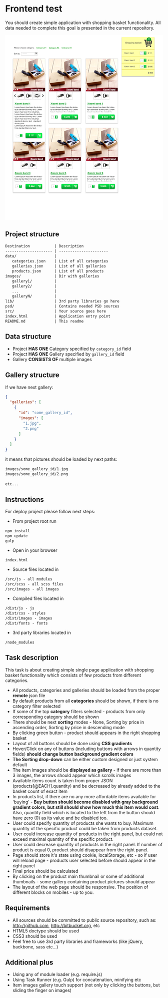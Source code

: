 Frontend test
===========
You should create simple application with shopping basket functionality. All data needed to complete this goal is presented in the current repository.

![Screenshot of the application layout](psd/shopping_backet.jpg)

Project structure
--------------------
```
Destination           | Description
--------------------- | ----------------------
data/                 | 
   categories.json    | List of all categories
   galleries.json     | List of all galleries
   products.json      | List of all products
images/               | Dir with galleries
   gallery1/          |
   gallery2/          |
   ...                |
   galleryN/          |
lib/                  | 3rd party libraries go here
psd/                  | Contains needed PSD sources
src/                  | Your source goes here
index.html            | Application entry point
README.md             | This readme
```


Data structure
-----------------

- Project **HAS ONE** Category specified by ```category_id``` field
- Project **HAS ONE** Gallery specified by ```gallery_id``` field
- Gallery **CONSISTS OF** multiple images

Gallery structure
--------------------
If we have next gallery:
```json
{ 
  "galleries": [
    {
      "id": "some_gallery_id",
      "images": [
        "1.jpg",
        "2.png"
      ]
    }
  ]
}
```
 it means that pictures should be loaded by next paths:
 
```
images/some_gallery_id/1.jpg
images/some_gallery_id/2.png

etc...
```

Instructions
-------------------
For deploy project please follow next steps:
- From project root run

```
npm install
npm update
gulp
```
- Open in your browser
```
index.html
```
- Source files located in
```
/src/js - all modules
/src/scss - all scss files
/src/images - all images
```
- Compiled files located in
```
/dist/js - js
/dist/css - styles
/dist/images - images
/dist/fonts - fonts
```
- 3rd party libraries located in
```
/node_modules
```

Task description
-------------------
This task is about creating simple single page application with shopping basket functionality which consists of few products from different categories.

- All products, categories and galleries should be loaded from the proper **remote** json file
- By default products from all **categories** should be shown, if there is no category filter selected
- If some of the top **category** filters selected - products from only corresponding category should be shown
- There should be next **sorting** modes  - None, Sorting by price in ascending order, Sorting by price in descending mode
- By clicking green button - product should appears in the right shopping basket
- Layout of all buttons should be done using **CSS gradients**
- Hover/Click on any of buttons (including buttons with arrows in quantity fields) **should change button background gradient colors**
- **The Sorting drop-down** can be either custom designed or just system default
- The item images should be **displayed as gallery** - if there are more than 3 images, the arrows should appear which scrolls images
- Available items count is taken from proper JSON (products[@EACH].quantity) and be decreased by already added to the basket count of exact item
- In products list, if there are no any more affordable items available for 'buying' - **Buy button should become disabled with gray background gradient colors, but still
should show how much this item would cost**. Also, quantity field which is located to the left from the button should have zero (0) as its value and be disabled too.
- User could specify quantity of products she wants to buy. Maximum quantity of the specific product could be taken from products dataset.
- User could increase quantity of products in the right panel, but could not exceed maximal quantity of the specific product. 
- User could decrease quantity of products in the right panel. If number of product is equal 0, product should disappear from the right panel.
- Page should store it's state using cookie, localStorage, etc - so if user will reload page - products user selected before should appear in the right panel
- Final price should be calculated
- By clicking on the product main thumbnail or some of additional thumbnails  - some gallery containing product pictures should appear
- The layout of the web page should be responsive. The position of different blocks on mobiles - up to you.

Requirements
-----------------
- All sources should be committed to public source repository, such as: http://github.com, http://bitbucket.org, etc
- HTML5 doctype should be used
- CSS3 should be used
- Feel free to use 3rd party libraries and frameworks (like jQuery, backbone, sass etc...)

Additional plus
-----------------
- Using any of module loader (e.g. require.js)
- Using Task Runner (e.g. Gulp) for concatenation, minifying etc
- Item images gallery touch support (not only by clicking the buttons, but sliding the finger on images)

